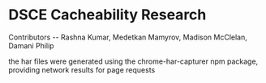 # DSCE Cacheability Research

Contributors -- Rashna Kumar, Medetkan Mamyrov, Madison McClelan, Damani Philip

the har files were generated using the chrome-har-capturer npm package, providing network
results for page requests
